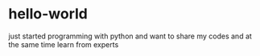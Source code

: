 # hello-world
just started programming with python and want to share my codes and at the same time learn from experts
